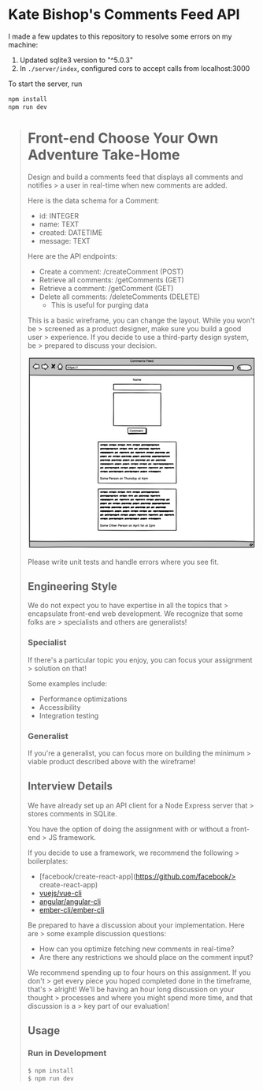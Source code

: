 # Kate Bishop's Comments Feed API

I made a few updates to this repository to resolve some errors on my machine:

1. Updated sqlite3 version to "^5.0.3"
2. In `./server/index`, configured cors to accept calls from localhost:3000

To start the server, run

```
npm install
npm run dev
```

> # Front-end Choose Your Own Adventure Take-Home
> 
> Design and build a comments feed that displays all comments and notifies > a user in real-time when new comments are added.
> 
> Here is the data schema for a Comment:
> * id: INTEGER
> * name: TEXT
> * created: DATETIME
> * message: TEXT
> 
> Here are the API endpoints:
> * Create a comment: /createComment (POST)
> * Retrieve all comments: /getComments (GET)
> * Retrieve a comment: /getComment (GET)
> * Delete all comments: /deleteComments (DELETE)
>   * This is useful for purging data
> 
> This is a basic wireframe, you can change the layout. While you won't be > screened as a product designer, make sure you build a good user > experience. If you decide to use a third-party design system, be > prepared to discuss your decision.
> 
> ![Basic wireframe](wireframe.png)
> 
> Please write unit tests and handle errors where you see fit.
> 
> ## Engineering Style
> 
> We do not expect you to have expertise in all the topics that > encapsulate front-end web development. We recognize that some folks are > specialists and others are generalists!
> 
> ### Specialist
> 
> If there's a particular topic you enjoy, you can focus your assignment > solution on that!
> 
> Some examples include:
> * Performance optimizations
> * Accessibility
> * Integration testing
> 
> ### Generalist
> 
> If you're a generalist, you can focus more on building the minimum > viable product described above with the wireframe!
> 
> ## Interview Details
> 
> We have already set up an API client for a Node Express server that > stores comments in SQLite.
> 
> You have the option of doing the assignment with or without a front-end > JS framework.
> 
> If you decide to use a framework, we recommend the following > boilerplates:
> * [facebook/create-react-app](https://github.com/facebook/> create-react-app)
> * [vuejs/vue-cli](https://github.com/vuejs/vue-cli)
> * [angular/angular-cli](https://github.com/angular/angular-cli)
> * [ember-cli/ember-cli](https://github.com/ember-cli/ember-cli)
> 
> Be prepared to have a discussion about your implementation. Here are > some example discussion questions:
> * How can you optimize fetching new comments in real-time?
> * Are there any restrictions we should place on the comment input?
> 
> We recommend spending up to four hours on this assignment. If you don't > get every piece you hoped completed done in the timeframe, that's > alright! We'll be having an hour long discussion on your thought > processes and where you might spend more time, and that discussion is a > key part of our evaluation!
> 
> ## Usage
> 
> ### Run in Development
> 
> ```
> $ npm install
> $ npm run dev
> ```
